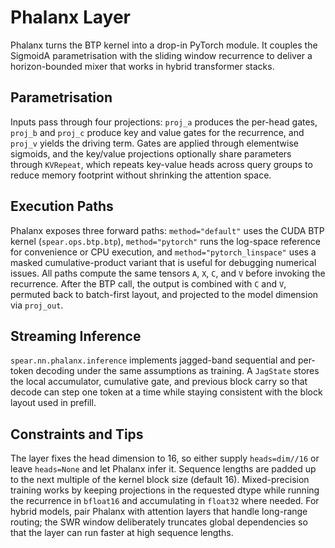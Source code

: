 # Phalanx Layer

Phalanx turns the BTP kernel into a drop-in PyTorch module. It couples the SigmoidA parametrisation with the sliding window recurrence to deliver a horizon-bounded mixer that works in hybrid transformer stacks.

## Parametrisation

Inputs pass through four projections: `proj_a` produces the per-head gates, `proj_b` and `proj_c` produce key and value gates for the recurrence, and `proj_v` yields the driving term. Gates are applied through elementwise sigmoids, and the key/value projections optionally share parameters through `KVRepeat`, which repeats key-value heads across query groups to reduce memory footprint without shrinking the attention space.

## Execution Paths

Phalanx exposes three forward paths: `method="default"` uses the CUDA BTP kernel (`spear.ops.btp.btp`), `method="pytorch"` runs the log-space reference for convenience or CPU execution, and `method="pytorch_linspace"` uses a masked cumulative-product variant that is useful for debugging numerical issues. All paths compute the same tensors `A`, `X`, `C`, and `V` before invoking the recurrence. After the BTP call, the output is combined with `C` and `V`, permuted back to batch-first layout, and projected to the model dimension via `proj_out`.

## Streaming Inference

`spear.nn.phalanx.inference` implements jagged-band sequential and per-token decoding under the same assumptions as training. A `JagState` stores the local accumulator, cumulative gate, and previous block carry so that decode can step one token at a time while staying consistent with the block layout used in prefill.

## Constraints and Tips

The layer fixes the head dimension to 16, so either supply `heads=dim//16` or leave `heads=None` and let Phalanx infer it. Sequence lengths are padded up to the next multiple of the kernel block size (default 16). Mixed-precision training works by keeping projections in the requested dtype while running the recurrence in `bfloat16` and accumulating in `float32` where needed. For hybrid models, pair Phalanx with attention layers that handle long-range routing; the SWR window deliberately truncates global dependencies so that the layer can run faster at high sequence lengths.

